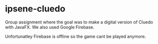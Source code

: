 # ipsene-cluedo

Group assignment where the goal was to make a digital version of Cluedo with JavaFX. We also used Google Firebase. 

Unfortunatley Firebase is offline so the game cant be played anymore.
